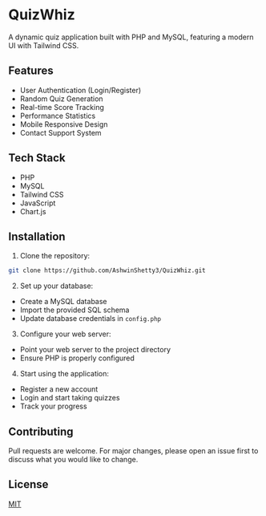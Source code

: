 # QuizWhiz

A dynamic quiz application built with PHP and MySQL, featuring a modern UI with Tailwind CSS.

## Features

- User Authentication (Login/Register)
- Random Quiz Generation
- Real-time Score Tracking
- Performance Statistics
- Mobile Responsive Design
- Contact Support System

## Tech Stack

- PHP
- MySQL
- Tailwind CSS
- JavaScript
- Chart.js

## Installation

1. Clone the repository:
```bash
git clone https://github.com/AshwinShetty3/QuizWhiz.git
```

2. Set up your database:
- Create a MySQL database
- Import the provided SQL schema
- Update database credentials in `config.php`

3. Configure your web server:
- Point your web server to the project directory
- Ensure PHP is properly configured

4. Start using the application:
- Register a new account
- Login and start taking quizzes
- Track your progress

## Contributing

Pull requests are welcome. For major changes, please open an issue first to discuss what you would like to change.

## License

[MIT](https://choosealicense.com/licenses/mit/) 
